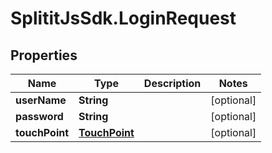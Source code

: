 # SplititJsSdk.LoginRequest

## Properties

Name | Type | Description | Notes
------------ | ------------- | ------------- | -------------
**userName** | **String** |  | [optional] 
**password** | **String** |  | [optional] 
**touchPoint** | [**TouchPoint**](TouchPoint.md) |  | [optional] 


